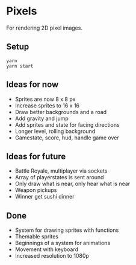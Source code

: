 # Pixels
For rendering 2D pixel images.

## Setup
```
yarn
yarn start
```

## Ideas for now

- Sprites are now 8 x 8 px
- Increase sprites to 16 x 16
- Draw better backgrounds and a road
- Add gravity and jump
- Add sprites and state for facing directions
- Longer level, rolling background
- Gamestate, score, hud, handle game over

## Ideas for future

- Battle Royale, multiplayer via sockets
- Array of playerstates is sent around
- Only draw what is near, only hear what is near
- Weapon pickups
- Winner get sushi dinner

## Done

- System for drawing sprites with functions
- Themable sprites
- Beginnings of a system for animations
- Movement with keyboard
- Increased resolution to 1080p